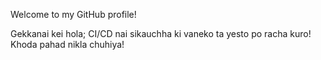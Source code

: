 Welcome to my GitHub profile!

Gekkanai kei hola; CI/CD nai sikauchha ki vaneko ta yesto po racha kuro! Khoda pahad nikla chuhiya!

